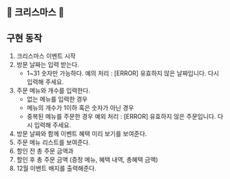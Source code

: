 ## 🎄 크리스마스 🎄

## 구현 동작

1. 크리스마스 이벤트 시작
2. 방문 날짜는 입력 받는다.
   - 1~31 숫자만 가능하다.
     예의 처리 : [ERROR] 유효하지 않은 날짜입니다. 다시 입력해 주세요.
3. 주문 메뉴와 개수를 입력한다.
   - 없는 메뉴를 입력한 경우
   - 메뉴의 개수가 1이하 혹은 숫자가 아닌 경우
   - 중복된 메뉴를 주문한 경우
     예외 처리 : [ERROR] 유효하지 않은 주문입니다. 다시 입력해 주세요.
4. 방문 날짜와 함께 이벤트 혜택 미리 보기를 보여준다.
5. 주문 메뉴 리스트를 보여준다.
6. 할인 전 총 주문 금액과
7. 할인 후 총 주문 금액 (증정 메뉴, 혜택 내역, 총혜택 금액)
8. 12월 이밴트 배지를 출력해준다.
